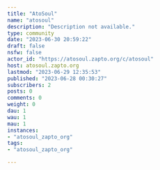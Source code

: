 ```yaml
---
title: "AtoSoul" 
name: "atosoul"
description: "Description not available."
type: community
date: "2023-06-30 20:59:22"
draft: false
nsfw: false
actor_id: "https://atosoul.zapto.org/c/atosoul"
host: atosoul.zapto.org
lastmod: "2023-06-29 12:35:53"
published: "2023-06-28 00:30:27"
subscribers: 2
posts: 0
comments: 0
weight: 0
dau: 1
wau: 1
mau: 1
instances:
- "atosoul_zapto_org"
tags: 
- "atosoul_zapto_org"

---
```

